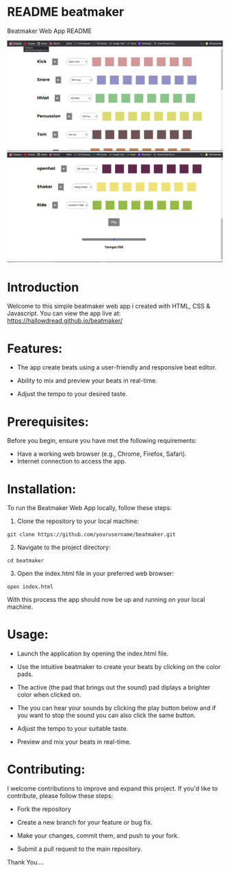 # README beatmaker

Beatmaker Web App README

![Beatmaker_img_01](Beatmaker01.png)
![Beatmaker_img_02](Beatmaker02.png)

# Introduction

Welcome to this simple beatmaker web app i created with HTML, CSS & Javascript.
You can view the app live at: https://hallowdread.github.io/beatmaker/

# Features:

- The app create beats using a user-friendly and responsive beat editor.

- Ability to mix and preview your beats in real-time.

- Adjust the tempo to your desired taste.

# Prerequisites:

Before you begin, ensure you have met the following requirements:

- Have a working web browser (e.g., Chrome, Firefox, Safari).
- Internet connection to access the app.

# Installation:

To run the Beatmaker Web App locally, follow these steps:

1. Clone the repository to your local machine:

```
git clone https://github.com/yourusername/beatmaker.git
```

2. Navigate to the project directory:

```
cd beatmaker
```

3. Open the index.html file in your preferred web browser:

```
open index.html
```

With this process the app should now be up and running on your local machine.

# Usage:

- Launch the application by opening the index.html file.

- Use the intuitive beatmaker to create your beats by clicking on the color pads.

- The active (the pad that brings out the sound) pad diplays a brighter color when clicked on.

- The you can hear your sounds by clicking the play button below and if you want to stop the sound you can also click the same button.

- Adjust the tempo to your suitable taste.

- Preview and mix your beats in real-time.

# Contributing:

I welcome contributions to improve and expand this project. If you'd like to contribute, please follow these steps:

- Fork the repository

- Create a new branch for your feature or bug fix.

- Make your changes, commit them, and push to your fork.

- Submit a pull request to the main repository.

Thank You....
